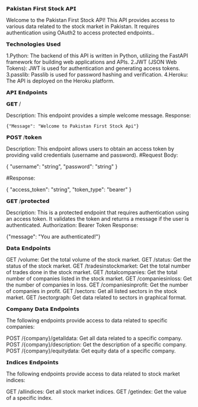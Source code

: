 
𝗣𝗮𝗸𝗶𝘀𝘁𝗮𝗻 𝗙𝗶𝗿𝘀𝘁 𝗦𝘁𝗼𝗰𝗸 𝗔𝗣𝗜


Welcome to the Pakistan First Stock API! This API provides access to various data related to the stock market in Pakistan. It requires authentication using OAuth2 to access protected endpoints..

𝗧𝗲𝗰𝗵𝗻𝗼𝗹𝗼𝗴𝗶𝗲𝘀 𝗨𝘀𝗲𝗱

1.Python: The backend of this API is written in Python, utilizing the FastAPI framework for building web applications and APIs.
2.JWT (JSON Web Tokens): JWT is used for authentication and generating access tokens.
3.passlib: Passlib is used for password hashing and verification.
4.Heroku: The API is deployed on the Heroku platform.


𝗔𝗣𝗜 𝗘𝗻𝗱𝗽𝗼𝗶𝗻𝘁𝘀

𝗚𝗘𝗧 /

Description: This endpoint provides a simple welcome message.
Response:

    {"Message": "Welcome to Pakistan First Stock Api"}


𝗣𝗢𝗦𝗧 /𝘁𝗼𝗸𝗲𝗻

Description: This endpoint allows users to obtain an access token by providing valid credentials (username and password).
#Request Body:

 
   {
  "username": "string",
  "password": "string"
   }

#Response:

{
  "access_token": "string",
  "token_type": "bearer"
}

𝗚𝗘𝗧 /𝗽𝗿𝗼𝘁𝗲𝗰𝘁𝗲𝗱

Description: This is a protected endpoint that requires authentication using an access token. It validates the token and returns a message if the user is authenticated.
Authorization: Bearer Token
Response:

  {"message": "You are authenticated!"}

𝗗𝗮𝘁𝗮 𝗘𝗻𝗱𝗽𝗼𝗶𝗻𝘁𝘀


GET /volume: Get the total volume of the stock market.
GET /status: Get the status of the stock market.
GET /tradesinstockmarket: Get the total number of trades done in the stock market.
GET /totalcompanies: Get the total number of companies listed in the stock market.
GET /companiesinloss: Get the number of companies in loss.
GET /companiesinprofit: Get the number of companies in profit.
GET /sectors: Get all listed sectors in the stock market.
GET /sectorgraph: Get data related to sectors in graphical format.

𝗖𝗼𝗺𝗽𝗮𝗻𝘆 𝗗𝗮𝘁𝗮 𝗘𝗻𝗱𝗽𝗼𝗶𝗻𝘁𝘀

The following endpoints provide access to data related to specific companies:

POST /{company}/getalldata: Get all data related to a specific company.
POST /{company}/description: Get the description of a specific company.
POST /{company}/equitydata: Get equity data of a specific company.


𝗜𝗻𝗱𝗶𝗰𝗲𝘀 𝗘𝗻𝗱𝗽𝗼𝗶𝗻𝘁𝘀

The following endpoints provide access to data related to stock market indices:

GET /allindices: Get all stock market indices.
GET /getindex: Get the value of a specific index.














   








